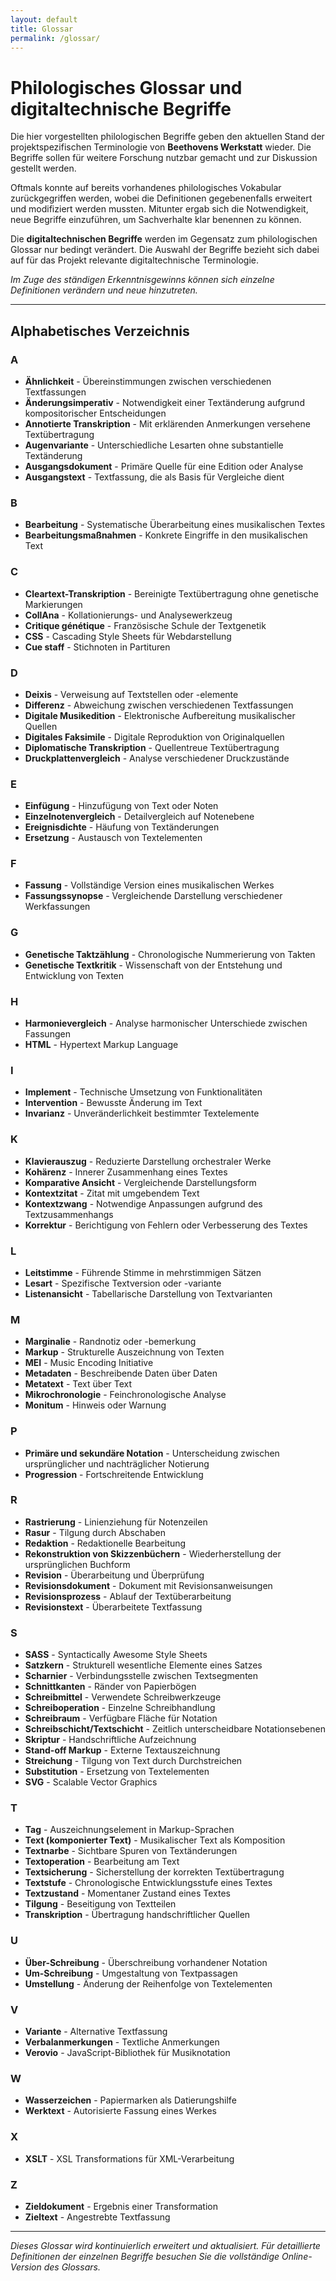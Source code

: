 ```yaml
---
layout: default
title: Glossar
permalink: /glossar/
---
```


<div class="content-wrapper">

# Philologisches Glossar und digitaltechnische Begriffe

Die hier vorgestellten philologischen Begriffe geben den aktuellen Stand der projektspezifischen Terminologie von **Beethovens Werkstatt** wieder. Die Begriffe sollen für weitere Forschung nutzbar gemacht und zur Diskussion gestellt werden.

Oftmals konnte auf bereits vorhandenes philologisches Vokabular zurückgegriffen werden, wobei die Definitionen gegebenenfalls erweitert und modifiziert werden mussten. Mitunter ergab sich die Notwendigkeit, neue Begriffe einzuführen, um Sachverhalte klar benennen zu können.

Die **digitaltechnischen Begriffe** werden im Gegensatz zum philologischen Glossar nur bedingt verändert. Die Auswahl der Begriffe bezieht sich dabei auf für das Projekt relevante digitaltechnische Terminologie.

*Im Zuge des ständigen Erkenntnisgewinns können sich einzelne Definitionen verändern und neue hinzutreten.*

---

## Alphabetisches Verzeichnis

### A
- **Ähnlichkeit** - Übereinstimmungen zwischen verschiedenen Textfassungen
- **Änderungsimperativ** - Notwendigkeit einer Textänderung aufgrund kompositorischer Entscheidungen
- **Annotierte Transkription** - Mit erklärenden Anmerkungen versehene Textübertragung
- **Augenvariante** - Unterschiedliche Lesarten ohne substantielle Textänderung
- **Ausgangsdokument** - Primäre Quelle für eine Edition oder Analyse
- **Ausgangstext** - Textfassung, die als Basis für Vergleiche dient

### B
- **Bearbeitung** - Systematische Überarbeitung eines musikalischen Textes
- **Bearbeitungsmaßnahmen** - Konkrete Eingriffe in den musikalischen Text

### C
- **Cleartext-Transkription** - Bereinigte Textübertragung ohne genetische Markierungen
- **CollAna** - Kollationierungs- und Analysewerkzeug
- **Critique génétique** - Französische Schule der Textgenetik
- **CSS** - Cascading Style Sheets für Webdarstellung
- **Cue staff** - Stichnoten in Partituren

### D
- **Deixis** - Verweisung auf Textstellen oder -elemente
- **Differenz** - Abweichung zwischen verschiedenen Textfassungen
- **Digitale Musikedition** - Elektronische Aufbereitung musikalischer Quellen
- **Digitales Faksimile** - Digitale Reproduktion von Originalquellen
- **Diplomatische Transkription** - Quellentreue Textübertragung
- **Druckplattenvergleich** - Analyse verschiedener Druckzustände

### E
- **Einfügung** - Hinzufügung von Text oder Noten
- **Einzelnotenvergleich** - Detailvergleich auf Notenebene
- **Ereignisdichte** - Häufung von Textänderungen
- **Ersetzung** - Austausch von Textelementen

### F
- **Fassung** - Vollständige Version eines musikalischen Werkes
- **Fassungssynopse** - Vergleichende Darstellung verschiedener Werkfassungen

### G
- **Genetische Taktzählung** - Chronologische Nummerierung von Takten
- **Genetische Textkritik** - Wissenschaft von der Entstehung und Entwicklung von Texten

### H
- **Harmonievergleich** - Analyse harmonischer Unterschiede zwischen Fassungen
- **HTML** - Hypertext Markup Language

### I
- **Implement** - Technische Umsetzung von Funktionalitäten
- **Intervention** - Bewusste Änderung im Text
- **Invarianz** - Unveränderlichkeit bestimmter Textelemente

### K
- **Klavierauszug** - Reduzierte Darstellung orchestraler Werke
- **Kohärenz** - Innerer Zusammenhang eines Textes
- **Komparative Ansicht** - Vergleichende Darstellungsform
- **Kontextzitat** - Zitat mit umgebendem Text
- **Kontextzwang** - Notwendige Anpassungen aufgrund des Textzusammenhangs
- **Korrektur** - Berichtigung von Fehlern oder Verbesserung des Textes

### L
- **Leitstimme** - Führende Stimme in mehrstimmigen Sätzen
- **Lesart** - Spezifische Textversion oder -variante
- **Listenansicht** - Tabellarische Darstellung von Textvarianten

### M
- **Marginalie** - Randnotiz oder -bemerkung
- **Markup** - Strukturelle Auszeichnung von Texten
- **MEI** - Music Encoding Initiative
- **Metadaten** - Beschreibende Daten über Daten
- **Metatext** - Text über Text
- **Mikrochronologie** - Feinchronologische Analyse
- **Monitum** - Hinweis oder Warnung

### P
- **Primäre und sekundäre Notation** - Unterscheidung zwischen ursprünglicher und nachträglicher Notierung
- **Progression** - Fortschreitende Entwicklung

### R
- **Rastrierung** - Linienziehung für Notenzeilen
- **Rasur** - Tilgung durch Abschaben
- **Redaktion** - Redaktionelle Bearbeitung
- **Rekonstruktion von Skizzenbüchern** - Wiederherstellung der ursprünglichen Buchform
- **Revision** - Überarbeitung und Überprüfung
- **Revisionsdokument** - Dokument mit Revisionsanweisungen
- **Revisionsprozess** - Ablauf der Textüberarbeitung
- **Revisionstext** - Überarbeitete Textfassung

### S
- **SASS** - Syntactically Awesome Style Sheets
- **Satzkern** - Strukturell wesentliche Elemente eines Satzes
- **Scharnier** - Verbindungsstelle zwischen Textsegmenten
- **Schnittkanten** - Ränder von Papierbögen
- **Schreibmittel** - Verwendete Schreibwerkzeuge
- **Schreiboperation** - Einzelne Schreibhandlung
- **Schreibraum** - Verfügbare Fläche für Notation
- **Schreibschicht/Textschicht** - Zeitlich unterscheidbare Notationsebenen
- **Skriptur** - Handschriftliche Aufzeichnung
- **Stand-off Markup** - Externe Textauszeichnung
- **Streichung** - Tilgung von Text durch Durchstreichen
- **Substitution** - Ersetzung von Textelementen
- **SVG** - Scalable Vector Graphics

### T
- **Tag** - Auszeichnungselement in Markup-Sprachen
- **Text (komponierter Text)** - Musikalischer Text als Komposition
- **Textnarbe** - Sichtbare Spuren von Textänderungen
- **Textoperation** - Bearbeitung am Text
- **Textsicherung** - Sicherstellung der korrekten Textübertragung
- **Textstufe** - Chronologische Entwicklungsstufe eines Textes
- **Textzustand** - Momentaner Zustand eines Textes
- **Tilgung** - Beseitigung von Textteilen
- **Transkription** - Übertragung handschriftlicher Quellen

### U
- **Über-Schreibung** - Überschreibung vorhandener Notation
- **Um-Schreibung** - Umgestaltung von Textpassagen
- **Umstellung** - Änderung der Reihenfolge von Textelementen

### V
- **Variante** - Alternative Textfassung
- **Verbalanmerkungen** - Textliche Anmerkungen
- **Verovio** - JavaScript-Bibliothek für Musiknotation

### W
- **Wasserzeichen** - Papiermarken als Datierungshilfe
- **Werktext** - Autorisierte Fassung eines Werkes

### X
- **XSLT** - XSL Transformations für XML-Verarbeitung

### Z
- **Zieldokument** - Ergebnis einer Transformation
- **Zieltext** - Angestrebte Textfassung

---

*Dieses Glossar wird kontinuierlich erweitert und aktualisiert. Für detaillierte Definitionen der einzelnen Begriffe besuchen Sie die vollständige Online-Version des Glossars.*

</div>
